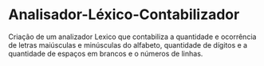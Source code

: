 # Analisador-Léxico-Contabilizador
Criação de um analizador Lexico que contabiliza a quantidade e ocorrência de letras maiúsculas e minúsculas do alfabeto, quantidade de dígitos e a quantidade de espaços em brancos e o números de linhas.
